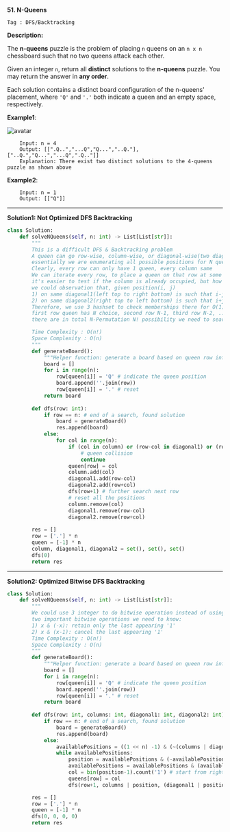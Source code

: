 **51. N-Queens**

```Tag : DFS/Backtracking```

**Description:**

The **n-queens** puzzle is the problem of placing ```n``` queens on an ```n x n``` chessboard such that no two queens attack each other.

Given an integer ```n```, return all **distinct** solutions to the **n-queens** puzzle. You may return the answer in **any order**.

Each solution contains a distinct board configuration of the n-queens' placement, where ```'Q'``` and ```'.'``` both indicate a queen and an empty space, respectively.


**Example1**:

![avatar](Fig/51-E1.jpeg)

		Input: n = 4
		Output: [[".Q..","...Q","Q...","..Q."], ["..Q.","Q...","...Q",".Q.."]]
		Explanation: There exist two distinct solutions to the 4-queens puzzle as shown above

 
**Example2**:
 
		Input: n = 1
		Output: [["Q"]]
      
-----------

**Solution1: Not Optimized DFS Backtracking**

```python
class Solution:
    def solveNQueens(self, n: int) -> List[List[str]]:
        """
        This is a difficult DFS & Backtracking problem
        A queen can go row-wise, column-wise, or diagonal-wise(two diagonals exist)
        essentially we are enumerating all possible positions for N queens, with pruning and early-stopping
        Clearly, every row can only have 1 queen, every column same
        We can iterate every row, to place a queen on that row at some column
        it's easier to test if the column is already occupied, but how about the diagonal
        we could observation that, given position(i, j)
        1) on same diagonal1(left top to right bottom) is such that i-j is constant
        2) on same diagonal2(right top to left bottom) is such that i+j is constant
        Therefore, we use 3 hashset to check memberships there for O(1) checking time
        first row queen has N choice, second row N-1, third row N-2, ... 
        there are in total N-Permutation N! possibility we need to search

        Time Complexity : O(n!)
        Space Complexity : O(n)
        """
        def generateBoard():
            """Helper function: generate a board based on queen row info"""
            board = []
            for i in range(n):
                row[queen[i]] = 'Q' # indicate the queen position
                board.append(''.join(row))
                row[queen[i]] = '.' # reset
            return board
        
        def dfs(row: int):
            if row == n: # end of a search, found solution
                board = generateBoard()
                res.append(board)
            else:
                for col in range(n):
                    if (col in column) or (row-col in diagonal1) or (row+col in diagonal2):
                        # queen collision
                        continue
                    queen[row] = col
                    column.add(col)
                    diagonal1.add(row-col)
                    diagonal2.add(row+col)
                    dfs(row+1) # further search next row
                    # reset all the positions
                    column.remove(col)
                    diagonal1.remove(row-col)
                    diagonal2.remove(row+col)
        
        res = []
        row = ['.'] * n
        queen = [-1] * n
        column, diagonal1, diagonal2 = set(), set(), set()
        dfs(0)
        return res
```

-----------

**Solution2: Optimized Bitwise DFS Backtracking**

```python
class Solution:
    def solveNQueens(self, n: int) -> List[List[str]]:
        """
        We could use 3 integer to do bitwise operation instead of using 3 hashsets as in solution 1
        two important bitwise operations we need to know:
        1) x & (-x): retain only the last appearing '1'
        2) x & (x-1): cancel the last appearing '1'
        Time Complexity : O(n!)
        Space Complexity : O(n)
        """
        def generateBoard():
            """Helper function: generate a board based on queen row info"""
            board = []
            for i in range(n):
                row[queen[i]] = 'Q' # indicate the queen position
                board.append(''.join(row))
                row[queen[i]] = '.' # reset
            return board
        
        def dfs(row: int, columns: int, diagonal1: int, diagonal2: int):
            if row == n: # end of a search, found solution
                board = generateBoard()
                res.append(board)
            else:
                availablePositions = ((1 << n) -1) & (~(columns | diagonal1 | diagonal2))
                while availablePositions:
                    position = availablePositions & (-availablePositions) # retain the last '1'
                    availablePositions = availablePositions & (availablePositions-1) # cancel this position in available
                    col = bin(position-1).count('1') # start from right to left
                    queens[row] = col
                    dfs(row+1, columns | position, (diagonal1 | position) << 1, (diagonal2 | position) >> 1)

        res = []
        row = ['.'] * n
        queen = [-1] * n
        dfs(0, 0, 0, 0)
        return res
```